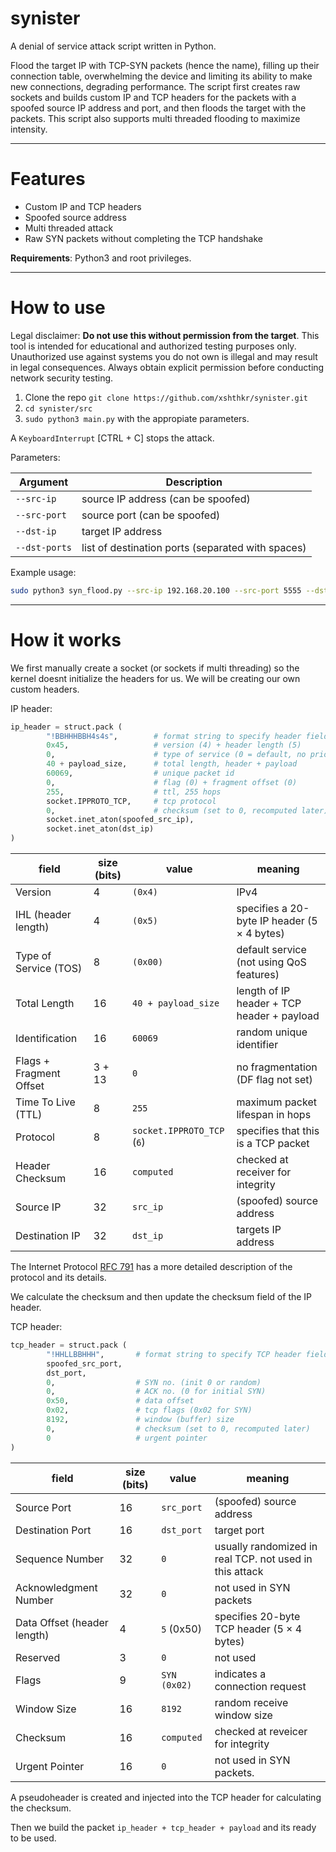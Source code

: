 
# synister

A denial of service attack script written in Python.

Flood the target IP with TCP-SYN packets (hence the name), filling up their connection table, overwhelming the device and limiting its ability to make new connections, degrading performance. The script first creates raw sockets and builds custom IP and TCP headers for the packets with a spoofed source IP address and port, and then floods the target with the packets. This script also supports multi threaded flooding to maximize intensity.

---

# Features

- Custom IP and TCP headers
- Spoofed source address
- Multi threaded attack
- Raw SYN packets without completing the TCP handshake

**Requirements**: Python3 and root privileges.

---

# How to use

Legal disclaimer: **Do not use this without permission from the target**. This tool is intended for educational and authorized testing purposes only. Unauthorized use against systems you do not own is illegal and may result in legal consequences. Always obtain explicit permission before conducting network security testing.

1.  Clone the repo `git clone https://github.com/xshthkr/synister.git`
2. `cd synister/src`
3. `sudo python3 main.py` with the appropiate parameters.

A `KeyboardInterrupt` [CTRL + C] stops the attack.

Parameters:

| Argument     | Description                                           |
|--------------|-------------------------------------------------------|
| `--src-ip`   | source IP address (can be spoofed)                    |
| `--src-port` | source port (can be spoofed)                          |
| `--dst-ip`   | target IP address                                     |
| `--dst-ports`| list of destination ports (separated with spaces)     |

Example usage:

```bash
sudo python3 syn_flood.py --src-ip 192.168.20.100 --src-port 5555 --dst-ip 192.168.20.200 --dst-ports 80 443 53
```

---

# How it works

We first manually create a socket (or sockets if multi threading) so the kernel doesnt initialize the headers for us. We will be creating our own custom headers.

IP header:

```python
ip_header = struct.pack (
        "!BBHHHBBH4s4s",        # format string to specify header fields
        0x45,                   # version (4) + header length (5)
        0,                      # type of service (0 = default, no priority)   
        40 + payload_size,      # total length, header + payload 
        60069,                  # unique packet id 
        0,                      # flag (0) + fragment offset (0) 
        255,                    # ttl, 255 hops 
        socket.IPPROTO_TCP,     # tcp protocol 
        0,                      # checksum (set to 0, recomputed later) 
        socket.inet_aton(spoofed_src_ip), 
        socket.inet_aton(dst_ip)
)
```

| field | size (bits) | value | meaning|
|---|---|---|---|
| Version | 4  | `(0x4)` | IPv4 |
| IHL (header length) | 4  | `(0x5)` | specifies a 20-byte IP header (5 × 4 bytes) |
| Type of Service (TOS) | 8  | `(0x00)` | default service (not using QoS features) |
| Total Length | 16 | `40 + payload_size` | length of IP header + TCP header + payload |
| Identification | 16 | `60069` | random unique identifier |
| Flags + Fragment Offset | 3 + 13 | `0` | no fragmentation (DF flag not set) |
| Time To Live (TTL) | 8  | `255` | maximum packet lifespan in hops |
| Protocol | 8  | `socket.IPPROTO_TCP` (`6`) | specifies that this is a TCP packet |
| Header Checksum | 16 | `computed` | checked at receiver for integrity |
| Source IP | 32 | `src_ip` | (spoofed) source address |
| Destination IP | 32 | `dst_ip` | targets IP address |

The Internet Protocol [RFC 791](https://www.ietf.org/rfc/rfc791.txt) has a more detailed description of the protocol and its details.

We calculate the checksum and then update the checksum field of the IP header.

TCP header:

```python
tcp_header = struct.pack (
        "!HHLLBBHHH",       # format string to specify TCP header fields 
        spoofed_src_port, 
        dst_port,
        0,                  # SYN no. (init 0 or random)
        0,                  # ACK no. (0 for initial SYN)
        0x50,               # data offset 
        0x02,               # tcp flags (0x02 for SYN)
        8192,               # window (buffer) size
        0,                  # checksum (set to 0, recomputed later)
        0                   # urgent pointer
)
```

| field | size (bits) | value | meaning |
|-----|----|----|---|
| Source Port | 16 | `src_port` | (spoofed) source address |
| Destination Port | 16 | `dst_port` | target port  |
| Sequence Number | 32 | `0` | usually randomized in real TCP. not used in this attack |
| Acknowledgment Number | 32 | `0` | not used in SYN packets |
| Data Offset (header length) | 4  | `5` (0x50) | specifies 20-byte TCP header (5 × 4 bytes) |
| Reserved | 3  | `0` | not used |
| Flags | 9  | `SYN (0x02)` | indicates a connection request |
| Window Size | 16 | `8192` | random receive window size |
| Checksum | 16 | `computed` | checked at reveicer for integrity |
| Urgent Pointer | 16 | `0` | not used in SYN packets. |

A pseudoheader is created and injected into the TCP header for calculating the checksum.

Then we build the packet `ip_header + tcp_header + payload` and its ready to be used.
